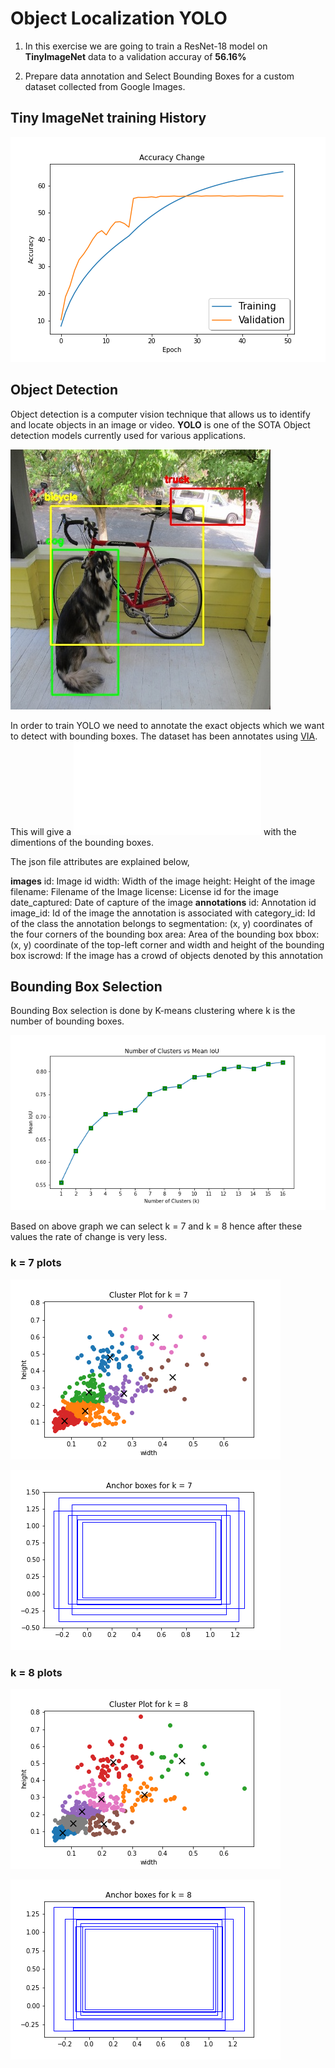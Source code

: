 # Object Localization YOLO

1. In this exercise we are going to train a ResNet-18 model on **TinyImageNet** data to a validation accuray of **56.16%**

2. Prepare data annotation and Select Bounding Boxes for a custom dataset collected from Google Images.

## Tiny ImageNet training History

![tiny](images/accuracy_change.png)


## Object Detection

Object detection is a computer vision technique that allows us to identify and locate objects in an image or video. **YOLO** is one of the SOTA Object detection models currently used for various applications.

![od](images/od.png)


In order to train YOLO we need to annotate the exact objects which we want to detect with bounding boxes. The dataset has been annotates using <a href="https://www.robots.ox.ac.uk/~vgg/software/via/via_demo.html">VIA</a>. This will give a ![json file](PPE_coco.json) with the dimentions of the bounding boxes.

The json file attributes are explained below,

**images**
    id: Image id
    width: Width of the image
    height: Height of the image
    filename: Filename of the Image
    license: License id for the image
    date_captured: Date of capture of the image
**annotations**
    id: Annotation id
    image_id: Id of the image the annotation is associated with
    category_id: Id of the class the annotation belongs to
    segmentation: (x, y) coordinates of the four corners of the bounding box
    area: Area of the bounding box
    bbox: (x, y) coordinate of the top-left corner and width and height of the bounding box
    iscrowd: If the image has a crowd of objects denoted by this annotation

## Bounding Box Selection

Bounding Box selection is done by K-means clustering where k is the number of bounding boxes.

![kmeans](images/kmeans_iou.png)

Based on above graph we can select k = 7 and k = 8 hence after these values the rate of change is very less.

### k = 7 plots

![k7cluster](images/cluster_plot_k7.png)

![k7anchor](images/anchor_bbox_k7.png)

### k = 8 plots

![k8cluster](images/cluster_plot_k8.png)

![k8anchor](images/anchor_bbox_k8.png)
